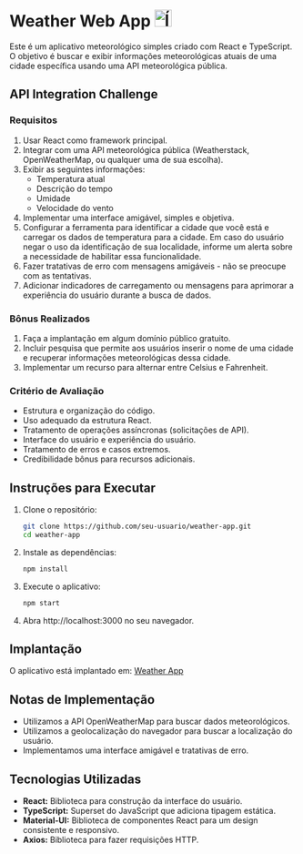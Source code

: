 # Weather Web App <img src="./public/favicon.ico" alt="Ícone do Aplicativo" width="30" style="margin-bottom: -5px;">

Este é um aplicativo meteorológico simples criado com React e TypeScript. O objetivo é buscar e exibir informações meteorológicas atuais de uma cidade específica usando uma API meteorológica pública.

## API Integration Challenge

### Requisitos

1. Usar React como framework principal.
2. Integrar com uma API meteorológica pública (Weatherstack, OpenWeatherMap, ou qualquer uma de sua escolha).
3. Exibir as seguintes informações:
   - Temperatura atual
   - Descrição do tempo
   - Umidade
   - Velocidade do vento
4. Implementar uma interface amigável, simples e objetiva.
5. Configurar a ferramenta para identificar a cidade que você está e carregar os dados de temperatura para a cidade. Em caso do usuário negar o uso da identificação de sua localidade, informe um alerta sobre a necessidade de habilitar essa funcionalidade.
6. Fazer tratativas de erro com mensagens amigáveis - não se preocupe com as tentativas.
7. Adicionar indicadores de carregamento ou mensagens para aprimorar a experiência do usuário durante a busca de dados.

### Bônus Realizados

1. Faça a implantação em algum domínio público gratuito.
2. Incluir pesquisa que permite aos usuários inserir o nome de uma cidade e recuperar informações meteorológicas dessa cidade.
3. Implementar um recurso para alternar entre Celsius e Fahrenheit.

### Critério de Avaliação

- Estrutura e organização do código.
- Uso adequado da estrutura React.
- Tratamento de operações assíncronas (solicitações de API).
- Interface do usuário e experiência do usuário.
- Tratamento de erros e casos extremos.
- Credibilidade bônus para recursos adicionais.

## Instruções para Executar

1. Clone o repositório:

   ```bash
   git clone https://github.com/seu-usuario/weather-app.git
   cd weather-app
   ```

2. Instale as dependências:

   ```bash
   npm install

   ```

3. Execute o aplicativo:

   ```bash
   npm start

   ```

4. Abra http://localhost:3000 no seu navegador.

## Implantação

O aplicativo está implantado em: [Weather App](https://weather-app-roan-omega-68.vercel.app/)

## Notas de Implementação

- Utilizamos a API OpenWeatherMap para buscar dados meteorológicos.
- Utilizamos a geolocalização do navegador para buscar a localização do usuário.
- Implementamos uma interface amigável e tratativas de erro.

## Tecnologias Utilizadas

- **React:** Biblioteca para construção da interface do usuário.
- **TypeScript:** Superset do JavaScript que adiciona tipagem estática.
- **Material-UI:** Biblioteca de componentes React para um design consistente e responsivo.
- **Axios:** Biblioteca para fazer requisições HTTP.
